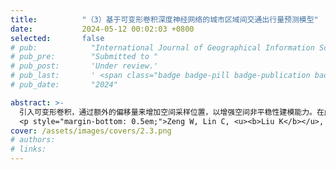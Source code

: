 ```yaml
---
title:          "（3）基于可变形卷积深度神经网络的城市区域间交通出行量预测模型"
date:           2024-05-12 00:02:03 +0800
selected:       false
# pub:            "International Journal of Geographical Information Science (IJGIS)"
# pub_pre:        "Submitted to "
# pub_post:       'Under review.'
# pub_last:       ' <span class="badge badge-pill badge-publication badge-success">Spotlight</span>'
# pub_date:       "2024"

abstract: >-
  引入可变形卷积，通过额外的偏移量来增加空间采样位置，以增强空间非平稳性建模能力。在此基础上，设计了一个深度可变形卷积残差网络，即DeFlow-Net，以对交通出行量的全局空间依赖性、局部空间非平稳性和时间周期性进行建模。基于BikeNYC和TaxiBJ等数据集的实验表明，本项目提出的DeFlow-Net性能优于图神经网络（GNN）和使用标准卷积的卷积神经网络（CNN）。
  <p style="margin-bottom: 0.5em;">Zeng W, Lin C, <u><b>Liu K</b></u>, et al. Modeling Spatial Non-stationarity via Deformable Convolutions for Deep Traffic Flow Prediction[J]. IEEE Transactions on Knowledge and Data Engineering, 2023, 35 (3): 2796-2808.（中科院二区SCI）<a href='https://doi.org/10.1109/TKDE.2021.3112977' target='_blank'>[paper]</a></p>
cover: /assets/images/covers/2.3.png
# authors:
# links:
---
```

